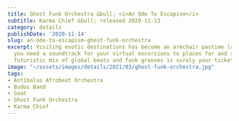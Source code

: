 ```yaml
---
title: Ghost Funk Orchestra &bull; <i>An Ode To Escapism</i>
subtitle: Karma Chief &bull; released 2020-11-13
category: details
publishDate: '2020-11-14'
slug: an-ode-to-escapism-ghost-funk-orchestra
excerpt: Visiting exotic destinations has become an armchair pastime lately, and if
  you need a soundtrack for your virtual excursions to places far and strange, this
  futuristic mix of global beats and funk grooves is surely your ticket.
image: "~/assets/images/details/2021/03/ghost-funk-orchestra.jpg"
tags:
- Antibalas Afrobeat Orchestra
- Budos Band
- Goat
- Ghost Funk Orchestra
- Karma Chief
---
```


